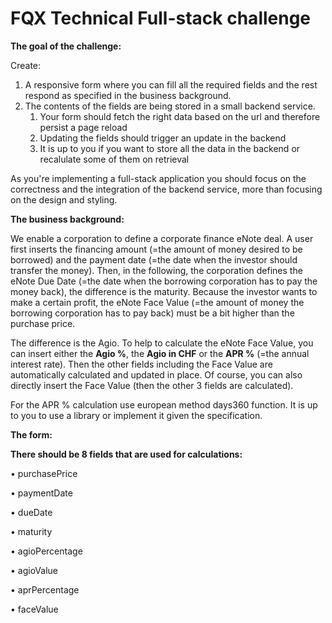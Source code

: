 # FQX Technical Full-stack challenge

**The goal of the challenge:**

Create:
1) A responsive form where you can fill all the required fields and the rest respond as specified in the business background.
2) The contents of the fields are being stored in a small backend service.
   1) Your form should fetch the right data based on the url and therefore persist a page reload
   2) Updating the fields should trigger an update in the backend
   3) It is up to you if you want to store all the data in the backend or recalulate some of them on retrieval

As you're implementing a full-stack application you should focus on the correctness and the integration of the backend service,
more than focusing on the design and styling.

**The business background:**

We enable a corporation to define a corporate finance eNote deal. A user first inserts the financing amount
(=the amount of money desired to be borrowed) and the payment date (=the date when the investor should transfer the money).
Then, in the following, the corporation defines the eNote Due Date (=the date when the borrowing corporation has to pay the money back),
the difference is the maturity. Because the investor wants to make a certain profit, the eNote Face Value
(=the amount of money the borrowing corporation has to pay back) must be a bit higher than the purchase price.

The difference is the Agio. To help to calculate the eNote Face Value, you can insert either the **Agio %**, the **Agio in CHF** or the **APR %**
(=the annual interest rate).
Then the other fields including the Face Value are automatically calculated and updated in place.
Of course, you can also directly insert the Face Value (then the other 3 fields are calculated).

For the APR % calculation use european method days360 function.
It is up to you to use a library or implement it given the specification.


**The form:**

**There should be 8 fields that are used for calculations:**

• purchasePrice

• paymentDate

• dueDate

• maturity

• agioPercentage

• agioValue

• aprPercentage

• faceValue
 
